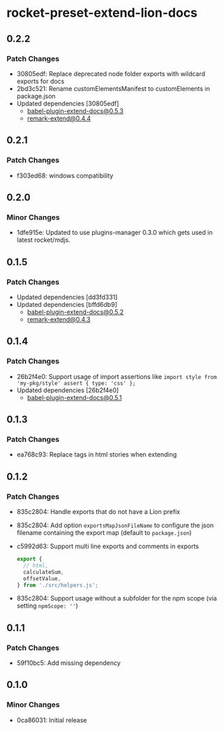 # rocket-preset-extend-lion-docs

## 0.2.2

### Patch Changes

- 30805edf: Replace deprecated node folder exports with wildcard exports for docs
- 2bd3c521: Rename customElementsManifest to customElements in package.json
- Updated dependencies [30805edf]
  - babel-plugin-extend-docs@0.5.3
  - remark-extend@0.4.4

## 0.2.1

### Patch Changes

- f303ed68: windows compatibility

## 0.2.0

### Minor Changes

- 1dfe915e: Updated to use plugins-manager 0.3.0 which gets used in latest rocket/mdjs.

## 0.1.5

### Patch Changes

- Updated dependencies [dd3fd331]
- Updated dependencies [bffd6db9]
  - babel-plugin-extend-docs@0.5.2
  - remark-extend@0.4.3

## 0.1.4

### Patch Changes

- 26b2f4e0: Support usage of import assertions like `import style from 'my-pkg/style' assert { type: 'css' };`
- Updated dependencies [26b2f4e0]
  - babel-plugin-extend-docs@0.5.1

## 0.1.3

### Patch Changes

- ea768c93: Replace tags in html stories when extending

## 0.1.2

### Patch Changes

- 835c2804: Handle exports that do not have a Lion prefix
- 835c2804: Add option `exportsMapJsonFileName` to configure the json filename containing the export map (default to `package.json`)
- c5992d63: Support multi line exports and comments in exports

  ```js
  export {
    // html,
    calculateSum,
    offsetValue,
  } from './src/helpers.js';
  ```

- 835c2804: Support usage without a subfolder for the npm scope (via setting `npmScope: ''`)

## 0.1.1

### Patch Changes

- 59f10bc5: Add missing dependency

## 0.1.0

### Minor Changes

- 0ca86031: Initial release
